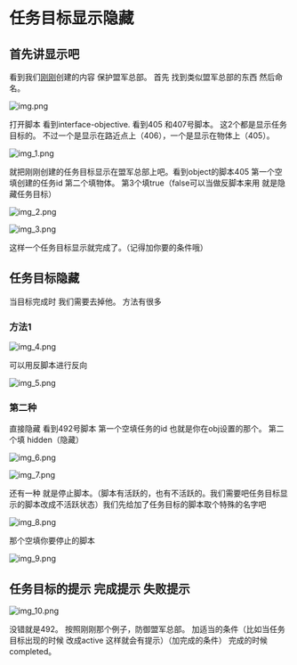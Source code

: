 # 任务目标显示隐藏

## 首先讲显示吧

看到我们[刚刚](../创建和编辑任务目标/创建和编辑任务目标.md)创建的内容 保护盟军总部。 首先 找到类似盟军总部的东西 然后命名。

![img.png](./img.png)

打开脚本 看到interface-objective. 看到405 和407号脚本。 这2个都是显示任务目标的。 不过一个是显示在路近点上（406），一个是显示在物体上（405）。

![img_1.png](./img_1.png)

就把刚刚创建的任务目标显示在盟军总部上吧。看到object的脚本405 第一个空填创建的任务id 第二个填物体。 第3个填true（false可以当做反脚本来用 就是隐藏任务目标）

![img_2.png](./img_2.png)

![img_3.png](./img_3.png)

这样一个任务目标显示就完成了。（记得加你要的条件哦）

## 任务目标隐藏

当目标完成时 我们需要去掉他。 方法有很多

### 方法1

![img_4.png](./img_4.png)

可以用反脚本进行反向

![img_5.png](./img_5.png)

### 第二种

直接隐藏 看到492号脚本 第一个空填任务的id 也就是你在obj设置的那个。 第二个填 hidden（隐藏）

![img_6.png](./img_6.png)

![img_7.png](./img_7.png)

还有一种 就是停止脚本。（脚本有活跃的，也有不活跃的。我们需要吧任务目标显示的脚本改成不活跃状态）我们先给加了任务目标的脚本取个特殊的名字吧

![img_8.png](./img_8.png)

那个空填你要停止的脚本

![img_9.png](./img_9.png)

## 任务目标的提示 完成提示 失败提示

![img_10.png](./img_10.png)

没错就是492。 按照刚刚那个例子，防御盟军总部。 加适当的条件（比如当任务目标出现的时候 改成active 这样就会有提示）（加完成的条件） 完成的时候 completed。

